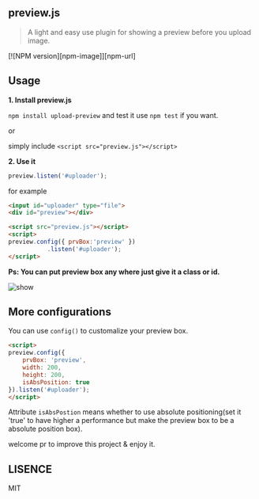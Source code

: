 ## preview.js

> A light and easy use plugin for showing a preview before you upload image.


[![NPM version][npm-image]][npm-url] 

## Usage

**1. Install preview.js**

`npm install upload-preview` and test it use `npm test` if you want.

or

simply include `<script src="preview.js"></script>`

**2. Use it**

```javascript
preview.listen('#uploader');
```

for example

```html
<input id="uploader" type="file">
<div id="preview"></div>

<script src="preview.js"></script>
<script>
preview.config({ prvBox:'preview' })
	       .listen('#uploader');
</script>
```

**Ps: You can put preview box any where just give it a class or id.**

![show](http://o6x2vif88.bkt.clouddn.com/preview-uploader.png)

## More configurations

You can use `config()` to customalize your preview box.

```html
<script>
preview.config({
    prvBox: 'preview',
    width: 200,
    height: 200,
    isAbsPosition: true
}).listen('#uploader');
</script>
```

Attribute `isAbsPostion`  means whether to use absolute positioning(set it 'true' to have higher a performance but make the preview box to be a absolute position box).

welcome pr to improve this project & enjoy it.

## LISENCE
MIT